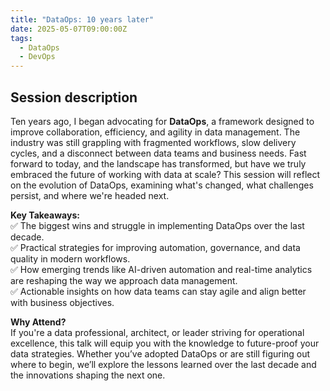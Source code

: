 ```yaml
---
title: "DataOps: 10 years later"
date: 2025-05-07T09:00:00Z
tags:
  - DataOps
  - DevOps
---
```


## Session description
Ten years ago, I began advocating for **DataOps**, a framework designed to improve collaboration, efficiency, and agility in data management. The industry was still grappling with fragmented workflows, slow delivery cycles, and a disconnect between data teams and business needs. Fast forward to today, and the landscape has transformed, but have we truly embraced the future of working with data at scale? This session will reflect on the evolution of DataOps, examining what's changed, what challenges persist, and where we're headed next.

**Key Takeaways:**  
✅ The biggest wins and struggle in implementing DataOps over the last decade.  
✅ Practical strategies for improving automation, governance, and data quality in modern workflows.  
✅ How emerging trends like AI-driven automation and real-time analytics are reshaping the way we approach data management.  
✅ Actionable insights on how data teams can stay agile and align better with business objectives.  

**Why Attend?**  
If you're a data professional, architect, or leader striving for operational excellence, this talk will equip you with the knowledge to future-proof your data strategies. Whether you’ve adopted DataOps or are still figuring out where to begin, we’ll explore the lessons learned over the last decade and the innovations shaping the next one.  
